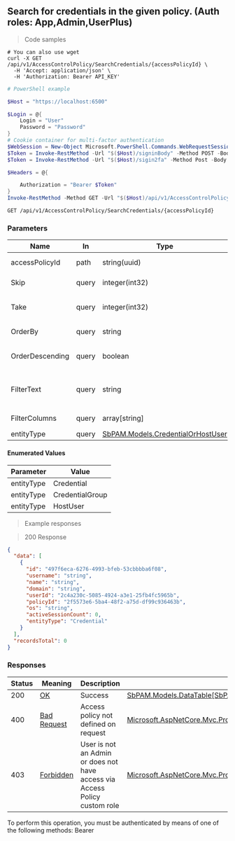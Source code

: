 
## Search for credentials in the given policy. (Auth roles: App,Admin,UserPlus)

<a id="opIdSearchCredentialsAsync"></a>

> Code samples

```shell
# You can also use wget
curl -X GET /api/v1/AccessControlPolicy/SearchCredentials/{accessPolicyId} \
  -H 'Accept: application/json' \
  -H 'Authorization: Bearer API_KEY'

```

```powershell
# PowerShell example

$Host = "https://localhost:6500"

$Login = @{
    Login = "User"
    Password = "Password"
}
# Cookie container for multi-factor authentication
$WebSession = New-Object Microsoft.PowerShell.Commands.WebRequestSession
$Token = Invoke-RestMethod -Url "$($Host)/signinBody" -Method POST -Body (ConvertTo-Json $Login) -WebRequestSession $WebSession
$Token = Invoke-RestMethod -Url "$($Host)/sigin2fa" -Method Post -Body $MfaCode -Headers @{Authorization: "Bearer $Token"} -WebRequestSession $WebSession

$Headers = @{

    Authorization = "Bearer $Token"
}
Invoke-RestMethod -Method GET -Url "$($Host)/api/v1/AccessControlPolicy/SearchCredentials/{accessPolicyId} -Headers $Headers
```

`GET /api/v1/AccessControlPolicy/SearchCredentials/{accessPolicyId}`

<h3 id="search-for-credentials-in-the-given-policy.-(auth-roles:-app,admin,userplus)-parameters">Parameters</h3>

|Name|In|Type|Required|Description|
|---|---|---|---|---|
|accessPolicyId|path|string(uuid)|true|AccessControlPolicy Id|
|Skip|query|integer(int32)|false|Start at this item (default: 0)|
|Take|query|integer(int32)|false|Return this number of items (default: 100)|
|OrderBy|query|string|false|Property name to order results by|
|OrderDescending|query|boolean|false|Use descending sort order (default: false)|
|FilterText|query|string|false|Filter by entries that contain this text. Properties match vary by endpoint.|
|FilterColumns|query|array[string]|false|Columns to include in filter|
|entityType|query|[SbPAM.Models.CredentialOrHostUser](../Models/sbpam.models.credentialorhostuser.md)|false|none|

#### Enumerated Values

|Parameter|Value|
|---|---|
|entityType|Credential|
|entityType|CredentialGroup|
|entityType|HostUser|

> Example responses

> 200 Response

```json
{
  "data": [
    {
      "id": "497f6eca-6276-4993-bfeb-53cbbbba6f08",
      "username": "string",
      "name": "string",
      "domain": "string",
      "userId": "2c4a230c-5085-4924-a3e1-25fb4fc5965b",
      "policyId": "2f5573e6-5ba4-48f2-a75d-df99c936463b",
      "os": "string",
      "activeSessionCount": 0,
      "entityType": "Credential"
    }
  ],
  "recordsTotal": 0
}
```

<h3 id="search-for-credentials-in-the-given-policy.-(auth-roles:-app,admin,userplus)-responses">Responses</h3>

|Status|Meaning|Description|Schema|
|---|---|---|---|
|200|[OK](https://tools.ietf.org/html/rfc7231#section-6.3.1)|Success|[SbPAM.Models.DataTable[SbPAM.Models.CredentialPolicyCredentialView]](../Models/sbpam.models.datatable_sbpam.models.credentialpolicycredentialview.md)|
|400|[Bad Request](https://tools.ietf.org/html/rfc7231#section-6.5.1)|Access policy not defined on request|[Microsoft.AspNetCore.Mvc.ProblemDetails](../Models/microsoft.aspnetcore.mvc.problemdetails.md)|
|403|[Forbidden](https://tools.ietf.org/html/rfc7231#section-6.5.3)|User is not an Admin or does not have access via Access Policy custom role|[Microsoft.AspNetCore.Mvc.ProblemDetails](../Models/microsoft.aspnetcore.mvc.problemdetails.md)|

<aside class="warning">
To perform this operation, you must be authenticated by means of one of the following methods:
Bearer
</aside>



